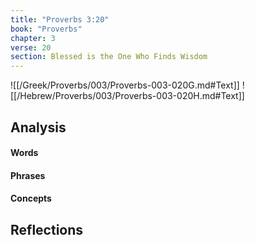 ```yaml
---
title: "Proverbs 3:20"
book: "Proverbs"
chapter: 3
verse: 20
section: Blessed is the One Who Finds Wisdom
---
```

![[/Greek/Proverbs/003/Proverbs-003-020G.md#Text]]
![[/Hebrew/Proverbs/003/Proverbs-003-020H.md#Text]]

<!--
B-FSC-W
BP
NP3CP
W-MP
QI3MP
MS
//-->

## Analysis

#### Words

#### Phrases

#### Concepts

## Reflections
